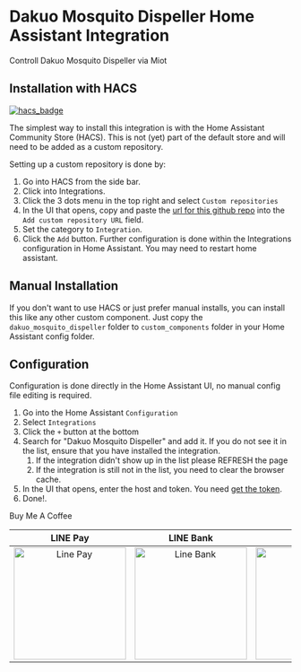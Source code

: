 # Dakuo Mosquito Dispeller Home Assistant Integration

Controll Dakuo Mosquito Dispeller via Miot

## Installation with HACS

[![hacs_badge](https://img.shields.io/badge/HACS-Custom-orange.svg?style=for-the-badge)](https://github.com/custom-components/hacs)

The simplest way to install this integration is with the Home Assistant Community Store (HACS). This is not (yet) part of the default store and will need to be added as a custom repository.

Setting up a custom repository is done by:

1. Go into HACS from the side bar.
2. Click into Integrations.
3. Click the 3 dots menu in the top right and select `Custom repositories`
4. In the UI that opens, copy and paste the [url for this github repo](https://github.com/tsunglung/DakuoMosquitoDispeller) into the `Add custom repository URL` field.
5. Set the category to `Integration`.
6. Click the `Add` button. Further configuration is done within the Integrations configuration in Home Assistant. You may need to restart home assistant.
## Manual Installation

If you don't want to use HACS or just prefer manual installs, you can install this like any other custom component. Just copy the `dakuo_mosquito_dispeller` folder to `custom_components` folder in your Home Assistant config folder.

## Configuration

Configuration is done directly in the Home Assistant UI, no manual config file editing is required.

1. Go into the Home Assistant `Configuration`
2. Select `Integrations`
3. Click the `+` button at the bottom
4. Search for "Dakuo Mosquito Dispeller" and add it. If you do not see it in the list, ensure that you have installed the integration.
   1. If the integration didn't show up in the list please REFRESH the page
   2. If the integration is still not in the list, you need to clear the browser cache.
5. In the UI that opens, enter the host and token. You need [get the token](https://github.com/piotrmachowski/xiaomi-cloud-tokens-extractor).
6. Done!.

Buy Me A Coffee

|  LINE Pay | LINE Bank | JKao Pay |
| :------------: | :------------: | :------------: |
| <img src="https://github.com/tsunglung/OpenCWB/blob/master/linepay.jpg" alt="Line Pay" height="200" width="200">  | <img src="https://github.com/tsunglung/OpenCWB/blob/master/linebank.jpg" alt="Line Bank" height="200" width="200">  | <img src="https://github.com/tsunglung/OpenCWB/blob/master/jkopay.jpg" alt="JKo Pay" height="200" width="200">  |
